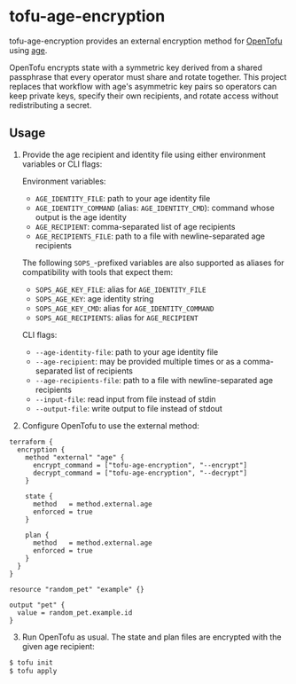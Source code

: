 # tofu-age-encryption

tofu-age-encryption provides an external encryption method for [OpenTofu](https://opentofu.org/) using [age](https://age-encryption.org/).

OpenTofu encrypts state with a symmetric key derived from a shared passphrase that every operator must share and rotate together. This project replaces that workflow with age's asymmetric key pairs so operators can keep private keys, specify their own recipients, and rotate access without redistributing a secret.

## Usage

1. Provide the age recipient and identity file using either environment variables or CLI flags:

   Environment variables:
   - `AGE_IDENTITY_FILE`: path to your age identity file
   - `AGE_IDENTITY_COMMAND` (alias: `AGE_IDENTITY_CMD`): command whose output is the age identity
   - `AGE_RECIPIENT`: comma-separated list of age recipients
   - `AGE_RECIPIENTS_FILE`: path to a file with newline-separated age recipients

   The following `SOPS_`-prefixed variables are also supported as aliases for compatibility with tools that expect them:
   - `SOPS_AGE_KEY_FILE`: alias for `AGE_IDENTITY_FILE`
   - `SOPS_AGE_KEY`: age identity string
   - `SOPS_AGE_KEY_CMD`: alias for `AGE_IDENTITY_COMMAND`
   - `SOPS_AGE_RECIPIENTS`: alias for `AGE_RECIPIENT`

   CLI flags:
   - `--age-identity-file`: path to your age identity file
   - `--age-recipient`: may be provided multiple times or as a comma-separated list of recipients
   - `--age-recipients-file`: path to a file with newline-separated age recipients
   - `--input-file`: read input from file instead of stdin
   - `--output-file`: write output to file instead of stdout

2. Configure OpenTofu to use the external method:

```hcl
terraform {
  encryption {
    method "external" "age" {
      encrypt_command = ["tofu-age-encryption", "--encrypt"]
      decrypt_command = ["tofu-age-encryption", "--decrypt"]
    }

    state {
      method   = method.external.age
      enforced = true
    }

    plan {
      method   = method.external.age
      enforced = true
    }
  }
}

resource "random_pet" "example" {}

output "pet" {
  value = random_pet.example.id
}
```

3. Run OpenTofu as usual. The state and plan files are encrypted with the given age recipient:

```sh
$ tofu init
$ tofu apply
```
